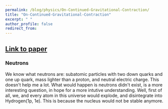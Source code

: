 ```yaml
---
permalink: /blog/physics/On-Continued-Gravitational-Contraction/
title: "On-Continued-Gravitational-Contraction"
excerpt: " "
author_profile: false
redirect_from:
---
```


## [Link to paper](https://journals.aps.org/pr/abstract/10.1103/PhysRev.56.455)

### Neutrons

We know what neutrons are: subatomic particles with two down quarks and one up quark, mass lighter than a proton, and neutral electric charge. This doesn't help me a lot. What would happen is neutrons didn't exist, is a more interesting question, in hope for a more intutive understanding. Well, first of all, we, and every atom in this universe would explode, and disintegrate into Hydrogen(1p, 1e). This is because the nucleus would not be stable anymore.
